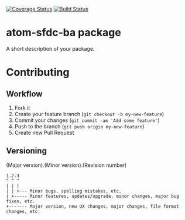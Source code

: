 [![Coverage Status](https://img.shields.io/coveralls/fourq/atom-sfdc-ba.svg)](https://coveralls.io/r/fourq/atom-sfdc-ba)
[![Build Status](https://travis-ci.org/fourq/atom-sfdc-ba.svg)](https://travis-ci.org/fourq/atom-sfdc-ba.svg)

# atom-sfdc-ba package

A short description of your package.

# Contributing

## Workflow

1. Fork it
2. Create your feature branch (`git checkout -b my-new-feature`)
3. Commit your changes (`git commit -am 'Add some feature'`)
4. Push to the branch (`git push origin my-new-feature`)
5. Create new Pull Request

## Versioning

(Major version).(Minor version).(Revision number)
```
1.2.3
^ ^ ^
| | |
| | +--- Minor bugs, spelling mistakes, etc.
| +----- Minor features, updates/upgrade, minor changes, major bug fixes, etc.
+------- Major version, new UX changes, major changes, file format changes, etc.
```
